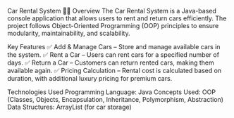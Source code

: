 Car Rental System 🚗💨
Overview
The Car Rental System is a Java-based console application that allows users to rent and return cars efficiently. The project follows Object-Oriented Programming (OOP) principles to ensure modularity, maintainability, and scalability.

Key Features
✅ Add & Manage Cars – Store and manage available cars in the system.
✅ Rent a Car – Users can rent cars for a specified number of days.
✅ Return a Car – Customers can return rented cars, making them available again.
✅ Pricing Calculation – Rental cost is calculated based on duration, with additional luxury pricing for premium cars.

Technologies Used
Programming Language: Java
Concepts Used: OOP (Classes, Objects, Encapsulation, Inheritance, Polymorphism, Abstraction)
Data Structures: ArrayList (for car storage) 
